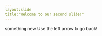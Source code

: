 ```yaml
---
layout:slide
title:"Welcome to our second slide!"
---
```

something new
Use the left arrow to go back!

